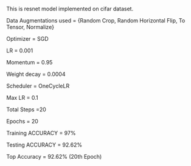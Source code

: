 This is resnet model implemented on cifar dataset. 

Data Augmentations used = {Random Crop, Random Horizontal Flip, To Tensor, Normalize}

Optimizer = SGD

LR = 0.001

Momentum = 0.95

Weight decay = 0.0004

Scheduler = OneCycleLR

Max LR = 0.1

Total Steps =20

Epochs = 20

Training ACCURACY = 97%

Testing ACCURACY = 92.62%


Top Accuracy = 92.62% (20th Epoch) 
